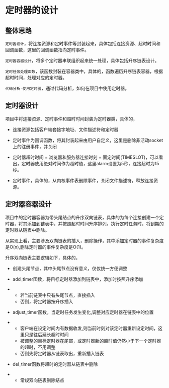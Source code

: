 定时器的设计
===

## 整体思路

`定时器设计`，将连接资源和定时事件等封装起来，具体包括连接资源、超时时间和回调函数，这里的回调函数指向定时事件。

`定时器容器设计`，将多个定时器串联组织起来统一处理，具体包括升序链表设计。

`定时任务处理函数`，该函数封装在容器类中，具体的，函数遍历升序链表容器，根据超时时间，处理对应的定时器。

`代码分析-使用定时器`，通过代码分析，如何在项目中使用定时器。

## 定时器设计

项目中将连接资源、定时事件和超时时间封装为定时器类，具体的，

- 连接资源包括客户端套接字地址、文件描述符和定时器

- 定时事件为回调函数，将其封装起来由用户自定义，这里是删除非活动socket上的注册事件，并关闭

- 定时器超时时间 = 浏览器和服务器连接时刻 + 固定时间(TIMESLOT)，可以看出，定时器使用绝对时间作为超时值，这里alarm设置为5秒，连接超时为15秒。

- 定时事件，具体的，从内核事件表删除事件，关闭文件描述符，释放连接资源。

## 定时器容器设计

项目中的定时器容器为带头尾结点的升序双向链表，具体的为每个连接创建一个定时器，将其添加到链表中，并按照超时时间升序排列。执行定时任务时，将到期的定时器从链表中删除。

从实现上看，主要涉及双向链表的插入，删除操作，其中添加定时器的事件复杂度是O(n),删除定时器的事件复杂度是O(1)。

升序双向链表主要逻辑如下，具体的，

- 创建头尾节点，其中头尾节点没有意义，仅仅统一方便调整

- add_timer函数，将目标定时器添加到链表中，添加时按照升序添加

- - 若当前链表中只有头尾节点，直接插入
  - 否则，将定时器按升序插入

- adjust_timer函数，当定时任务发生变化,调整对应定时器在链表中的位置

- - 客户端在设定时间内有数据收发,则当前时刻对该定时器重新设定时间，这里只是往后延长超时时间
  - 被调整的目标定时器在尾部，或定时器新的超时值仍然小于下一个定时器的超时，不用调整
  - 否则先将定时器从链表取出，重新插入链表

- del_timer函数将超时的定时器从链表中删除

- - 常规双向链表删除结点

